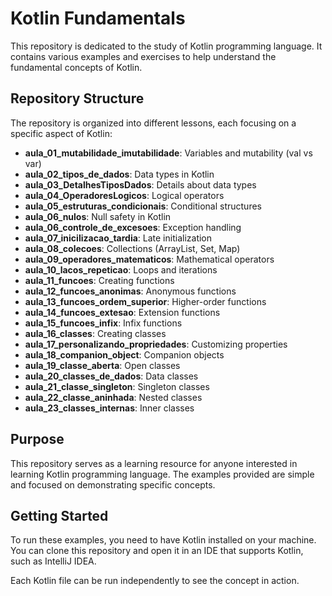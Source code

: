 # Kotlin Fundamentals

This repository is dedicated to the study of Kotlin programming language. It contains various examples and exercises to help understand the fundamental concepts of Kotlin.

## Repository Structure

The repository is organized into different lessons, each focusing on a specific aspect of Kotlin:

- **aula_01_mutabilidade_imutabilidade**: Variables and mutability (val vs var)
- **aula_02_tipos_de_dados**: Data types in Kotlin
- **aula_03_DetalhesTiposDados**: Details about data types
- **aula_04_OperadoresLogicos**: Logical operators
- **aula_05_estruturas_condicionais**: Conditional structures
- **aula_06_nulos**: Null safety in Kotlin
- **aula_06_controle_de_excesoes**: Exception handling
- **aula_07_inicilizacao_tardia**: Late initialization
- **aula_08_colecoes**: Collections (ArrayList, Set, Map)
- **aula_09_operadores_matematicos**: Mathematical operators
- **aula_10_lacos_repeticao**: Loops and iterations
- **aula_11_funcoes**: Creating functions
- **aula_12_funcoes_anonimas**: Anonymous functions
- **aula_13_funcoes_ordem_superior**: Higher-order functions
- **aula_14_funcoes_extesao**: Extension functions
- **aula_15_funcoes_infix**: Infix functions
- **aula_16_classes**: Creating classes
- **aula_17_personalizando_propriedades**: Customizing properties
- **aula_18_companion_object**: Companion objects
- **aula_19_classe_aberta**: Open classes
- **aula_20_classes_de_dados**: Data classes
- **aula_21_classe_singleton**: Singleton classes
- **aula_22_classe_aninhada**: Nested classes
- **aula_23_classes_internas**: Inner classes

## Purpose

This repository serves as a learning resource for anyone interested in learning Kotlin programming language. The examples provided are simple and focused on demonstrating specific concepts.

## Getting Started

To run these examples, you need to have Kotlin installed on your machine. You can clone this repository and open it in an IDE that supports Kotlin, such as IntelliJ IDEA.

Each Kotlin file can be run independently to see the concept in action.
